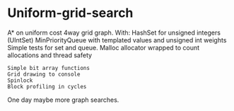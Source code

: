 # Uniform-grid-search

A* on uniform cost 4way grid graph.
With:
	HashSet for unsigned integers (UIntSet)
	MinPriorityQueue with templated values and unsigned int weights
	Simple tests for set and queue.
	Malloc allocator wrapped to count allocations and thread safety
	
	Simple bit array functions
	Grid drawing to console
	Spinlock
	Block profiling in cycles
	
	
One day maybe more graph searches.	
	